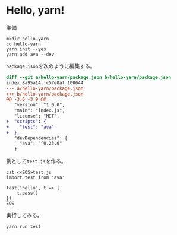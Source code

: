 # Hello, yarn!

準備

```
mkdir hello-yarn
cd hello-yarn
yarn init --yes
yarn add ava --dev
```

`package.json`を次のように編集する。

```diff
diff --git a/hello-yarn/package.json b/hello-yarn/package.json
index 8a95a14..c57e0af 100644
--- a/hello-yarn/package.json
+++ b/hello-yarn/package.json
@@ -3,6 +3,9 @@
   "version": "1.0.0",
   "main": "index.js",
   "license": "MIT",
+  "scripts": {
+    "test": "ava"
+  },
   "devDependencies": {
     "ava": "^0.23.0"
   }
```

例として`test.js`を作る。

```
cat <<EOS>test.js
import test from 'ava'

test('hello', t => {
    t.pass()
})
EOS
```

実行してみる。

```
yarn run test
```


